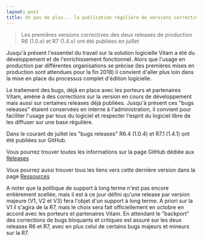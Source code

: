 ```yaml
---
layout: post
title: Un pas de plus... la publication régulière de versions correctives
---
```


> Les premières versions correctives des deux releases de production R6 (1.0.x) et R7 (1.4.x) ont été publiées en juillet

Jusqu'à présent l'essentiel du travail sur la solution logicielle Vitam a été du développement et de l'enrichissement fonctionnel.
Alors que l'usage en production par différentes organisations se précise (les premières mises en production sont attendues pour la fin 2018) 
il convient d'aller plus loin dans la mise en place du processus complet d'édition logicielle.

Le traitement des bugs, déjà en place avec les porteurs et partenaires Vitam, amène à des corrections
sur la version en cours de développement mais aussi sur certaines releases déjà publiées. 
Jusqu'à présent ces "bugs releases" étaient conservées en interne à l'administration, il convient pour faciliter 
l'usage par tous du logiciel et respecter l'esprit du logiciel libre de les diffuser sur une base régulière.

Dans le courant de juillet les "bugs releases" R6.4 (1.0.4) et R7.1 (1.4.1) ont été publiées sur GitHub.

Vous pourrez trouver toutes les informations sur la page GitHub dédiée aux [Releases](https://github.com/ProgrammeVitam/vitam/releases)

Vous pourrez aussi trouver tous les liens vers cette dernière version dans la page [Ressources](https://www.programmevitam.fr/pages/ressources/versions_anciennes/)

A noter que la politique de support à long terme n'est pas encore entièrement scellée, 
mais il est à ce jour défini qu'une release par version majeure (V1, V2 et V3) fera l'objet d'un support à long terme. 
A priori sur la V1 il s'agira de la R7, mais le choix sera fait officiellement en octobre en accord avec les porteurs et partenaires Vitam.
En attendant le "backport" des corrections de bugs bloquants et critiques est assuré sur les deux releases R6 et R7, 
avec en plus celui de certains bugs majeurs et mineurs sur la R7. 
